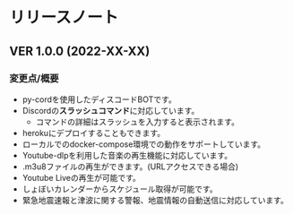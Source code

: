 # リリースノート

## VER 1.0.0 (2022-XX-XX)
### 変更点/概要
 - py-cordを使用したディスコードBOTです。
 - Discordの**スラッシュコマンド**に対応しています。
   - コマンドの詳細はスラッシュを入力すると表示されます。
 - herokuにデプロイすることもできます。
 - ローカルでのdocker-compose環境での動作をサポートしています。
 - Youtube-dlpを利用した音楽の再生機能に対応しています。
 - .m3u8ファイルの再生ができます。(URLアクセスできる場合)
 - Youtube Liveの再生が可能です。 
 - しょぼいカレンダーからスケジュール取得が可能です。
 - 緊急地震速報と津波に関する警報、地震情報の自動送信に対応しています。
